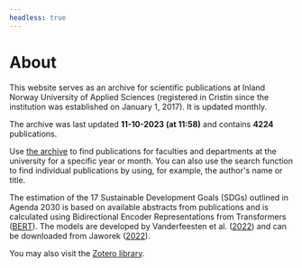 ```yaml
---
headless: true
---
```






# About

This website serves as an archive for scientific publications at 
Inland Norway University of Applied Sciences 
(registered in Cristin since the institution was established on January 1, 2017). 
It is updated monthly.

The archive was last updated **11-10-2023 (at 11:58)** and contains **4224** publications.

Use [the archive](#archive) to find publications for faculties and departments 
at the university for a specific year or month. You can also use the search 
function to find individual publications by using, for example, the author's 
name or title.

The estimation of the 17 Sustainable Development Goals (SDGs) outlined in 
Agenda 2030 is based on available abstracts from publications and is calculated
using Bidirectional Encoder Representations from Transformers 
([BERT](https://en.wikipedia.org/wiki/BERT_(language_model))). The models are 
developed by Vanderfeesten et al. 
([2022](https://doi.org/10.5281/zenodo.6487606)) and can be downloaded from 
Jaworek ([2022](https://doi.org/10.5281/zenodo.5835849)).

You may also visit the 
[Zotero library](https://www.zotero.org/groups/5022929/hinn/library).
